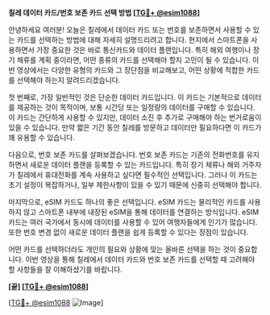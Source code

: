 **칠레 데이터 카드/번호 보존 카드 선택 방법 [[TG💪+ @esim1088](https://t.me/s/esim1088)]**

안녕하세요 여러분! 오늘은 칠레에서 데이터 카드 또는 번호를 보존하면서 사용할 수 있는 카드를 선택하는 방법에 대해 자세히 설명드리려고 합니다. 현지에서 스마트폰을 사용하면서 가장 중요한 것은 바로 통신카드와 데이터 플랜입니다. 특히 해외 여행이나 장기 체류를 계획 중이라면, 어떤 종류의 카드를 선택해야 할지 고민이 될 수 있습니다. 이번 영상에서는 다양한 유형의 카드와 그 장단점을 비교해보고, 어떤 상황에 적합한 카드를 선택해야 하는지 알려드리겠습니다.

첫 번째로, 가장 일반적인 것은 단순한 데이터 카드입니다. 이 카드는 기본적으로 데이터를 제공하는 것이 목적이며, 보통 시간당 또는 일정량의 데이터를 구매할 수 있습니다. 이 카드는 간단하게 사용할 수 있지만, 데이터 소진 후 추가로 구매해야 하는 번거로움이 있을 수 있습니다. 만약 짧은 기간 동안 칠레를 방문하고 데이터만 필요하다면 이 카드가 꽤 유용할 수 있습니다.

다음으로, 번호 보존 카드를 살펴보겠습니다. 번호 보존 카드는 기존의 전화번호를 유지하면서 새로운 데이터 플랜을 등록할 수 있는 카드입니다. 특히 장기 체류나 해외 거주자가 칠레에서 휴대전화를 계속 사용하고 싶다면 필수적인 선택입니다. 그러나 이 카드는 초기 설정이 복잡하거나, 일부 제한사항이 있을 수 있기 때문에 신중히 선택해야 합니다.

마지막으로, eSIM 카드도 하나의 좋은 선택입니다. eSIM 카드는 물리적인 카드를 사용하지 않고 스마트폰 내부에 내장된 eSIM을 통해 데이터를 연결하는 방식입니다. eSIM 카드는 여러 국가에서 동시에 데이터를 사용할 수 있어 여행자들에게 인기가 많습니다. 또한 번호 변경 없이 새로운 데이터 플랜을 쉽게 등록할 수 있다는 장점이 있습니다.

어떤 카드를 선택하더라도 개인의 필요와 상황에 맞는 올바른 선택을 하는 것이 중요합니다. 이번 영상을 통해 칠레에서 데이터 카드와 번호 보존 카드를 선택할 때 고려해야 할 사항들을 잘 이해하셨기를 바랍니다.

**[끝] [[TG💪+ @esim1088](https://t.me/s/esim1088)]**

[[TG💪+ @esim1088](https://t.me/s/esim1088) ![Image](https://i.postimg.cc/Y0z9fWf4/image.png)]
